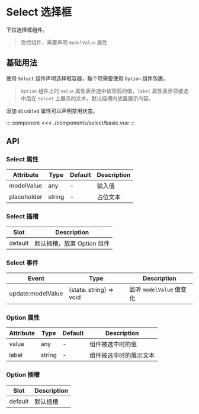 # Select 选择框

下拉选择框组件。

> 受控组件，需要声明 `modelValue` 属性

## 基础用法

使用 `Select` 组件声明选择框容器，每个项需要使用 `Option` 组件包裹。

> `Option` 组件上的 `value` 属性表示选中该项后的值，`label` 属性表示项被选中后在 `Selcet` 上展示的文本，默认插槽内放置展示内容。

添加 `disabled` 属性可以声明禁用状态。

::: component <Basic/>
<<< ./components/select/basic.vue
:::

## API

### Select 属性

| Attribute   | Type    | Default | Description |
|-------------|---------|---------|-------------|
| modelValue  | any     | -       | 输入值       |
| placeholder | string  | -       | 占位文本     |

### Select 插槽

| Slot    | Description             |
|---------|-------------------------|
| default | 默认插槽，放置 Option 组件 |

### Select 事件

| Event             | Type                    | Description             |
|-------------------|-------------------------|-------------------------|
| update:modelValue | (state: string) => void | 监听 `modelValue` 值变化  |

### Option 属性

| Attribute | Type   | Default | Description        |
|-----------|--------|---------|--------------------|
| value     | any    | -       | 组件被选中时的值      |
| label     | string | -       | 组件被选中时的展示文本 |

### Option 插槽

| Slot    | Description |
|---------|-------------|
| default | 默认插槽     |


<script setup>
  import Basic from './basic.vue'
</script>